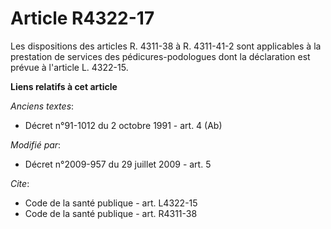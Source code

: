 # Article R4322-17

Les dispositions des articles R. 4311-38 à R. 4311-41-2 sont applicables à la prestation de services des pédicures-podologues
dont la déclaration est prévue à l'article L. 4322-15.

**Liens relatifs à cet article**

_Anciens textes_:

  - Décret n°91-1012 du 2 octobre 1991 - art. 4 (Ab)

_Modifié par_:

  - Décret n°2009-957 du 29 juillet 2009 - art. 5

_Cite_:

  - Code de la santé publique - art. L4322-15
  - Code de la santé publique - art. R4311-38
